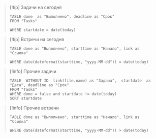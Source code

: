 

> [!tip] Задачи на сегодня
> ```dataview
> TABLE done  as "Выполнено", deadline as "Срок"
> FROM "Tasks"
> 
> WHERE startdate = date(today)
> ```


> [!tip] Встречи на сегодня
> ```dataview
> TABLE done as "Выполнено", starttime as "Начало", link as "Ссылка"
> 
> WHERE date(dateformat(starttime, "yyyy-MM-dd")) = date(today)
> ```


> [!info] Прочие задачи
> ```dataview
> TABLE  WITHOUT ID  link(file.name) as "Задача",  startdate  as "Дата", deadline as "Срок"
> FROM "Tasks"
> WHERE done = false and startdate != date(today)
> SORT startdate
> ```


> [!info] Прочие встречи
> ```dataview
> TABLE done as "Выполнено", starttime as "Начало", link as "Ссылка"
> 
> WHERE date(dateformat(starttime, "yyyy-MM-dd")) > date(today)
> ```




